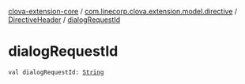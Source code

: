 [clova-extension-core](../../index.md) / [com.linecorp.clova.extension.model.directive](../index.md) / [DirectiveHeader](index.md) / [dialogRequestId](./dialog-request-id.md)

# dialogRequestId

`val dialogRequestId: `[`String`](https://kotlinlang.org/api/latest/jvm/stdlib/kotlin/-string/index.html)